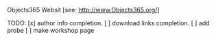Objects365 Websit [see: http://www.Objects365.org/]

TODO:
[x] author info completion.
[ ] download links completion.
[ ] add probe
[ ] make workshop page
